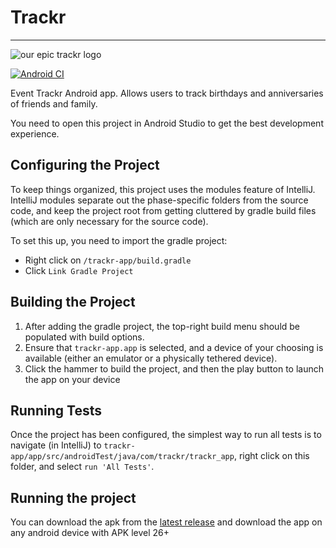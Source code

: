 # Trackr

--------------------------

![our epic trackr logo](https://i.imgur.com/CqHlNde.png)

[![Android CI](https://github.com/CSC207-UofT/course-project-trackr/actions/workflows/android.yml/badge.svg)](https://github.com/CSC207-UofT/course-project-trackr/actions/workflows/android.yml)

Event Trackr Android app. Allows users to track birthdays and anniversaries of friends and family. 

You need to open this project in Android Studio to get the best development experience.

## Configuring the Project

To keep things organized, this project uses the modules feature of IntelliJ. IntelliJ modules separate out the
phase-specific folders from the source code, and keep the project root from getting cluttered by gradle build files 
(which are only necessary for the source code).

To set this up, you need to import the gradle project:

- Right click on `/trackr-app/build.gradle`
- Click `Link Gradle Project`

## Building the Project

1. After adding the gradle project, the top-right build menu should be populated with build options. 
2. Ensure that `trackr-app.app` is selected, and a device of your choosing is available (either an emulator or a physically tethered device).
3. Click the hammer to build the project, and then the play button to launch the app on your device 

## Running Tests

Once the project has been configured, the simplest way to run all tests is to navigate (in IntelliJ)
to `trackr-app/app/src/androidTest/java/com/trackr/trackr_app`, right click on this folder, and select `run 'All Tests'`.

## Running the project

You can download the apk from the [latest release](https://github.com/CSC207-UofT/course-project-trackr/releases) and download the app on any android device with APK level 26+